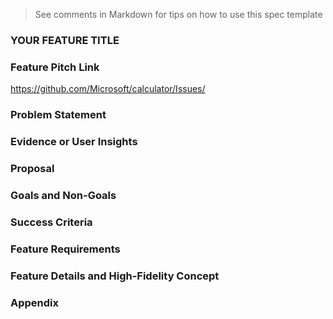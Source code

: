 > See comments in Markdown for tips on how to use this spec template
### YOUR FEATURE TITLE
<!-- Update with a concise title describing your feature. -->

### Feature Pitch Link
https://github.com/Microsoft/calculator/Issues/<issueNum>
<!--
Update this to reference the approved feature pitch, as that is where ongoing discussion will occur.
-->

### Problem Statement
<!--
What problem are we trying to solve? Who"s the target audience? Is there a customer need or pain
point we need to remedy? Is there a business goal or metric we are trying to improve? Do we have a
hypothesis we want to prove or disprove?
-->

### Evidence or User Insights
<!--
Why should we do this? Potential sources of data: Feedback Hub, other GitHub issues, other anecdotes
from listening to customers in person or online, request from another team, telemetry data,
user research, market or competitive research.
-->

### Proposal
<!--
How will the solution/feature help us solve the problem?
How will it meet the target audience"s needs? If there are business goals or metrics,
how does this improve them?
-->

### Goals and Non-Goals
<!--
Goals:
What do you want to accomplish with this idea? These are not feature requirements,
but rather broad goals you are trying to accomplish.
-->

<!--
Non-Goals:
What do you want to accomplish with this idea? These are not feature requirements,
but rather broad goals you are trying to accomplish. -->

### Success Criteria
<!--
How do we measure if things are successful?
What"s the metric/KPI to track? Include proposed success metrics here.
-->

### Feature Requirements
<!--
Specific feature requirements or user scenarios.
These typically starts with statements like "User can" or "API supports".
Leave details for next section.
-->

### Feature Details and High-Fidelity Concept
<!--
Show a detailed look at the experience. Make sure you cover all possible flows.
Include any alternative designs that were considered. Call out if strings being used are proposed
or final. Don't forget about edge and error cases. Keep in mind compliance and other quality
considerations. This should take the form of polished design comps and/or screenshots combined
with textual descriptions.
-->

### Appendix
<!--
Phases:
  For larger projects, it may be useful to break the plan into phases (e.g., crawl, walk, run).
  If applicable, detail that plan here.

Risks and Open Issues:
  Call out any open issues, if applicable. Waht's left to solve or agree on?

Resources:
  Include links to any additional documentation or resources, if applicable.
-->


<!-- REMEMBER: Rename this to README.md before sending out your PR. -->
